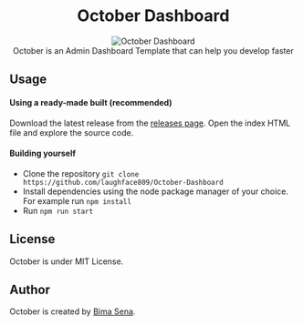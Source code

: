 <h1 align="center">October Dashboard</h1>
<p align="center">
<img src="https://i.ibb.co/Hh7cV7b/Web-capture-5-3-2023-02728-multilingual-dashboard-vercel-app.jpg" alt="October Dashboard"  /><br/>
October is an Admin Dashboard Template that can help you develop faster
</p>

## Usage

#### Using a ready-made built (recommended)

Download the latest release from the [releases page](https://github.com/laughface809/October-Dashboard/releases "releases page").
Open the index HTML file and explore the source code.

#### Building yourself

- Clone the repository `git clone https://github.com/laughface809/October-Dashboard`
- Install dependencies using the node package manager of your choice. For example run `npm install` 
- Run `npm run start`

## License

October is under MIT License.

## Author

October is created by <a href="https://dota-monster.vercel.app/">Bima Sena</a>.
